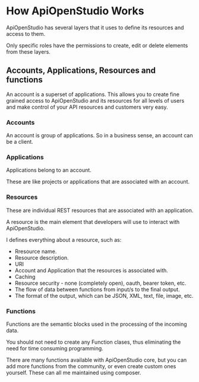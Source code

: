 How ApiOpenStudio Works
===================

ApiOpenStudio has several layers that it uses to define its resources and access to them.

Only specific roles have the permissions to create, edit or delete elements from these layers.

Accounts, Applications, Resources and functions
-----------------------------------------------

An account is a superset of applications. This allows you to create fine grained
access to ApiOpenStudio and its resources for all levels of users and make control of
your API resources and customers very easy.

### Accounts

An account is group of applications. So in a business sense, an account can be a client.

### Applications

Applications belong to an account. 

These are like projects or applications that are associated with an account.

### Resources

These are individual REST resources that are associated with an application.

A resource is the main element that developers will use to interact with ApiOpenStudio.

I defines everything about a resource, such as:

* Rresource name.
* Resource description.
* URI
* Account and Application that the resources is associated with.
* Caching
* Resource security - none (completely open), oauth, bearer token, etc.
* The flow of data between functions from input/s to the final output.
* The format of the output, which can be JSON, XML, text, file, image, etc.

### Functions

Functions are the semantic blocks used in the processing of the incoming data.

You should not need to create any Function clases,
thus eliminating the need for time consuming programming.

There are many functions available with ApiOpenStudio core,
but you can add more functions from the community,
or even create custom ones yourself.
These can all me maintained using composer.
